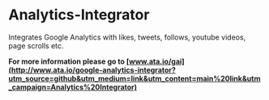 Analytics-Integrator
====================

Integrates Google Analytics with likes, tweets, follows, youtube videos, page scrolls etc.

<b>For more information please go to [www.ata.io/gai](http://www.ata.io/google-analytics-integrator?utm_source=github&utm_medium=link&utm_content=main%20link&utm_campaign=Analytics%20Integrator)</b>
